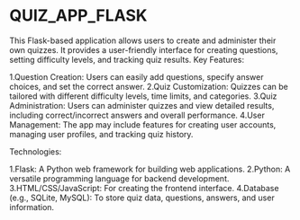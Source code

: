 # QUIZ_APP_FLASK
This Flask-based application allows users to create and administer their own quizzes. It provides a user-friendly interface for creating questions, setting difficulty levels, and tracking quiz results.
Key Features:

1.Question Creation: Users can easily add questions, specify answer choices, and set the correct answer.
2.Quiz Customization: Quizzes can be tailored with different difficulty levels, time limits, and categories.
3.Quiz Administration: Users can administer quizzes and view detailed results, including correct/incorrect answers and overall performance.
4.User Management: The app may include features for creating user accounts, managing user profiles, and tracking quiz history.

Technologies:

1.Flask: A Python web framework for building web applications.
2.Python: A versatile programming language for backend development.
3.HTML/CSS/JavaScript: For creating the frontend interface.
4.Database (e.g., SQLite, MySQL): To store quiz data, questions, answers, and user information.

